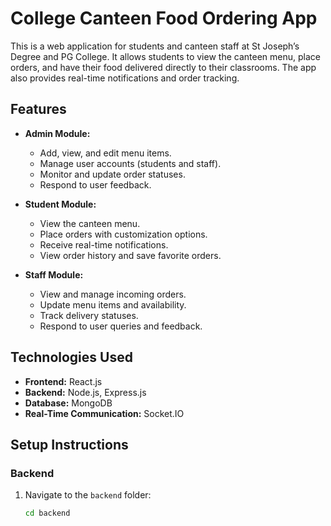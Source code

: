 # College Canteen Food Ordering App

This is a web application for students and canteen staff at St Joseph’s Degree and PG College. It allows students to view the canteen menu, place orders, and have their food delivered directly to their classrooms. The app also provides real-time notifications and order tracking.

## Features

- **Admin Module:**
  - Add, view, and edit menu items.
  - Manage user accounts (students and staff).
  - Monitor and update order statuses.
  - Respond to user feedback.

- **Student Module:**
  - View the canteen menu.
  - Place orders with customization options.
  - Receive real-time notifications.
  - View order history and save favorite orders.

- **Staff Module:**
  - View and manage incoming orders.
  - Update menu items and availability.
  - Track delivery statuses.
  - Respond to user queries and feedback.

## Technologies Used

- **Frontend:** React.js
- **Backend:** Node.js, Express.js
- **Database:** MongoDB
- **Real-Time Communication:** Socket.IO

## Setup Instructions

### Backend

1. Navigate to the `backend` folder:
   ```bash
   cd backend
